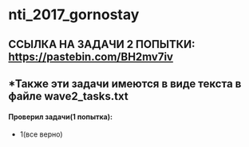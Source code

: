 # nti_2017_gornostay

## ССЫЛКА НА ЗАДАЧИ 2 ПОПЫТКИ: https://pastebin.com/BH2mv7iv
## *Также эти задачи имеются в виде текста в файле wave2_tasks.txt

#### Проверил задачи(1 попытка):
- 1(все верно)
